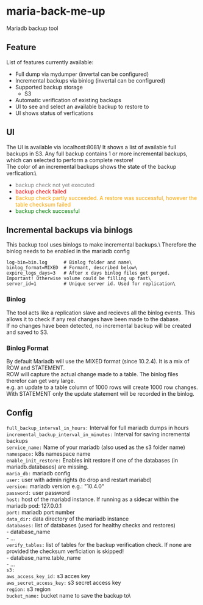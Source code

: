 # maria-back-me-up
Mariadb backup tool

## Feature
List of features currently available:
- Full dump via mydumper (invertal can be configured)
- Incremental backups via binlog (invertal can be configured)
- Supported backup storage
    - S3
- Automatic verification of existing backups
- UI to see and select an available backup to restore to
- UI shows status of verfications

## UI
The UI is available via localhost:8081/
It shows a list of available full backups in S3. Any full backup contains 1 or more incremental backups, which can selected to perform a complete restore!\
The color of an incremental backups shows the state of the backup verfication:\
- <span style="color:grey">backup check not yet executed</span>
- <span style="color:red">backup check failed</span>
- <span style="color:orange">Backup check partly succeeded. A restore was successful, however the table checksum failed</span>
- <span style="color:green">backup check successful</span>


## Incremental backups via binlogs
This backup tool uses binlogs to make incremental backups.\ 
Therefore the binlog needs to be enabled in the mariadb config
```
log-bin=bin.log      # Binlog folder and name\
binlog_format=MIXED  # Formant, described below\
expire_logs_days=3   # After x days binlog files get purged. Important! Otherwise volume could be filling up fast\
server_id=1          # Unique server id. Used for replication\
```

### Binlog
The tool acts like a replication slave and recieves all the binlog events. This allows it to check if any real changes have been made to the dabase.\
If no changes have been detected, no incremental backup will be created and saved to S3.


### Binlog Format
By default Mariadb will use the MIXED format (since 10.2.4). It is a mix of ROW and STATEMENT.\
ROW will capture the actual change made to a table. The binlog files therefor can get very large.\
e.g. an update to a table column of 1000 rows will create 1000 row changes. 
With STATEMENT only the update statement will be recorded in the binlog.


## Config
`full_backup_interval_in_hours:` Interval for full mariadb dumps in hours\
`incremental_backup_interval_in_minutes:` Interval for saving incremental backups\
`service_name:` Name of your mariadb (also used as the s3 folder name)\
`namespace:` k8s namespace name\
`enable_init_restore:` Enables init restore if one of the databases (in mariadb.databases) are missing.\
`maria_db:` mariadb config\
  `user:` user with admin rights (to drop and restart mariabd)\
  `version:` mariadb version e.g.: "10.4.0"\
  `password:` user password\
  `host:` host of the mariabd instance. If running as a sidecar within the mariadb pod: 127.0.0.1\
  `port:` mariadb port number\
  `data_dir:` data directory of the mariadb instance\
  `databases:` list of databases (used for healthy checks and restores)\
    - database_name\
    - ...\
  `verify_tables:` list of tables for the backup verification check. If none are provided the checksum verficiation is skipped!\
    - database_name.table_name\
    - ...\
`s3:`\
  `aws_access_key_id:` s3 acces key\
  `aws_secret_access_key:` s3 secret access key\
  `region:` s3 region\
  `bucket_name:` bucket name to save the backup to\